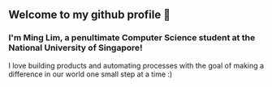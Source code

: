 ## Welcome to my github profile 👋 </h2>
### I'm Ming Lim, a penultimate Computer Science student at the National University of Singapore!

I love building products and automating processes with the goal of making a difference in our world one small step at a time :)
<!--
**Avalionnet/Avalionnet** is a ✨ _special_ ✨ repository because its `README.md` (this file) appears on your GitHub profile. 

- 🔭 I’m currently working on life
- 🌱 I’m currently learning ...
- 👯 I’m looking to collaborate on ...
- 🤔 I’m looking for help with ...
- 💬 Ask me about ...
- 📫 How to reach me: ...
- ⚡ Fun fact: ...
-->
